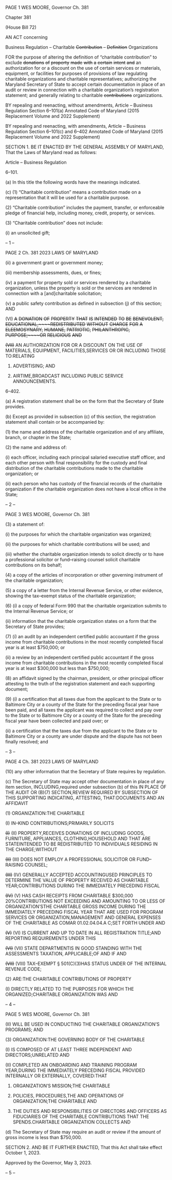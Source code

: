 PAGE 1
WES MOORE, Governor Ch. 381

Chapter 381

(House Bill 72)

AN ACT concerning

Business Regulation – Charitable ~~Contribution~~ ~~–~~ ~~Definition~~ Organizations

FOR the purpose of altering the definition of “charitable contribution” to exclude ~~donations~~
~~of~~ ~~property~~ ~~made~~ ~~with~~ ~~a~~ ~~certain~~ ~~intent~~ ~~and~~ an authorization for or a discount on the
use of certain services or materials, equipment, or facilities for purposes of provisions
of law regulating charitable organizations and charitable representatives;
authorizing the Maryland Secretary of State to accept certain documentation in place
of an audit or review in connection with a charitable organization’s registration
statement; and generally relating to charitable ~~contributions~~ organizations.

BY repealing and reenacting, without amendments,
Article – Business Regulation
Section 6–101(a)
Annotated Code of Maryland
(2015 Replacement Volume and 2022 Supplement)

BY repealing and reenacting, with amendments,
Article – Business Regulation
Section 6–101(c) and 6–402
Annotated Code of Maryland
(2015 Replacement Volume and 2022 Supplement)

SECTION 1. BE IT ENACTED BY THE GENERAL ASSEMBLY OF MARYLAND,
That the Laws of Maryland read as follows:

Article – Business Regulation

6–101.

(a) In this title the following words have the meanings indicated.

(c) (1) “Charitable contribution” means a contribution made on a
representation that it will be used for a charitable purpose.

(2) “Charitable contribution” includes the payment, transfer, or
enforceable pledge of financial help, including money, credit, property, or services.

(3) “Charitable contribution” does not include:

(i) an unsolicited gift;

– 1 –

PAGE 2
Ch. 381 2023 LAWS OF MARYLAND

(ii) a government grant or government money;

(iii) membership assessments, dues, or fines;

(iv) a payment for property sold or services rendered by a charitable
organization, unless the property is sold or the services are rendered in connection with a
[and]charitable solicitation;

(v) a public safety contribution as defined in subsection (j) of this
section; AND

(VI) ~~A~~ ~~DONATION~~ ~~OF~~ ~~PROPERTY~~ ~~THAT~~ ~~IS~~ ~~INTENDED~~ ~~TO~~ ~~BE~~
~~BENEVOLENT,~~ ~~EDUCATIONAL,~~~~REDISTRIBUTED~~ ~~WITHOUT~~ ~~CHARGE~~ ~~FOR~~ ~~A~~
~~ELEEMOSYNARY,~~ ~~HUMANE,~~ ~~PATRIOTIC,~~ ~~PHILANTHROPIC,~~ ~~PURPOSE;~~~~OR~~ ~~RELIGIOUS~~
~~AND~~

~~(VII)~~ AN AUTHORIZATION FOR OR A DISCOUNT ON THE USE OF
MATERIALS, EQUIPMENT, FACILITIES,SERVICES OR OR INCLUDING THOSE
TO:RELATING

1. ADVERTISING; AND

2. AIRTIME,BROADCAST INCLUDING PUBLIC SERVICE
ANNOUNCEMENTS.

6–402.

(a) A registration statement shall be on the form that the Secretary of State
provides.

(b) Except as provided in subsection (c) of this section, the registration statement
shall contain or be accompanied by:

(1) the name and address of the charitable organization and of any affiliate,
branch, or chapter in the State;

(2) the name and address of:

(i) each officer, including each principal salaried executive staff
officer, and each other person with final responsibility for the custody and final distribution
of the charitable contributions made to the charitable organization; or

(ii) each person who has custody of the financial records of the
charitable organization if the charitable organization does not have a local office in the
State;

– 2 –

PAGE 3
WES MOORE, Governor Ch. 381

(3) a statement of:

(i) the purposes for which the charitable organization was
organized;

(ii) the purposes for which charitable contributions will be used; and

(iii) whether the charitable organization intends to solicit directly or
to have a professional solicitor or fund–raising counsel solicit charitable contributions on
its behalf;

(4) a copy of the articles of incorporation or other governing instrument of
the charitable organization;

(5) a copy of a letter from the Internal Revenue Service, or other evidence,
showing the tax–exempt status of the charitable organization;

(6) (i) a copy of federal Form 990 that the charitable organization
submits to the Internal Revenue Service; or

(ii) information that the charitable organization states on a form
that the Secretary of State provides;

(7) (i) an audit by an independent certified public accountant if the
gross income from charitable contributions in the most recently completed fiscal year is at
least $750,000; or

(ii) a review by an independent certified public accountant if the
gross income from charitable contributions in the most recently completed fiscal year is at
least $300,000 but less than $750,000;

(8) an affidavit signed by the chairman, president, or other principal officer
attesting to the truth of the registration statement and each supporting document;

(9) (i) a certification that all taxes due from the applicant to the State
or to Baltimore City or a county of the State for the preceding fiscal year have been paid,
and all taxes the applicant was required to collect and pay over to the State or to Baltimore
City or a county of the State for the preceding fiscal year have been collected and paid over;
or

(ii) a certification that the taxes due from the applicant to the State
or to Baltimore City or a county are under dispute and the dispute has not been finally
resolved; and

– 3 –

PAGE 4
Ch. 381 2023 LAWS OF MARYLAND

(10) any other information that the Secretary of State requires by
regulation.

(c) The Secretary of State may accept other documentation in place of any item
section, INCLUDING,required under subsection (b) of this IN PLACE OF THE AUDIT OR
(B)(7) SECTION,REVIEW REQUIRED BY SUBSECTION OF THIS SUPPORTING
INDICATING, ATTESTING, THAT:DOCUMENTS AND AN AFFIDAVIT

(1) ORGANIZATION:THE CHARITABLE

(I) IN–KIND CONTRIBUTIONS;PRIMARILY SOLICITS

~~(I)~~ (II) PROPERTY,RECEIVES DONATIONS OF INCLUDING
GOODS, FURNITURE, APPLIANCES, CLOTHING,HOUSEHOLD AND THAT ARE
STATEINTENDED TO BE REDISTRIBUTED TO INDIVIDUALS RESIDING IN THE
CHARGE;WITHOUT

~~(II)~~ (III) DOES NOT EMPLOY A PROFESSIONAL SOLICITOR OR
FUND–RAISING COUNSEL;

~~(III)~~ (IV) GENERALLY ACCEPTED ACCOUNTINGUSED
PRINCIPLES TO DETERMINE THE VALUE OF PROPERTY RECEIVED AS CHARITABLE
YEAR;CONTRIBUTIONS DURING THE IMMEDIATELY PRECEDING FISCAL

~~(IV)~~ (V) HAS CASH RECEIPTS FROM CHARITABLE
$300,000 20%CONTRIBUTIONS NOT EXCEEDING AND AMOUNTING TO OR LESS OF
ORGANIZATION’STHE CHARITABLE GROSS INCOME DURING THE IMMEDIATELY
PRECEDING FISCAL YEAR THAT ARE USED FOR PROGRAM SERVICES OR
ORGANIZATION,MANAGEMENT AND GENERAL EXPENSES OF THE CHARITABLE AS
COMAR 01.02.04.04.A C;SET FORTH UNDER AND

~~(V)~~ (VI) IS CURRENT AND UP TO DATE IN ALL REGISTRATION
TITLE;AND REPORTING REQUIREMENTS UNDER THIS

~~(VI)~~ (VII) STATE DEPARTMENTIS IN GOOD STANDING WITH THE
ASSESSMENTS TAXATION, APPLICABLE;OF AND IF AND

~~(VII)~~ (VIII) TAX–EXEMPT § 501(C)(3)HAS STATUS UNDER OF THE
INTERNAL REVENUE CODE;

(2) ARE:THE CHARITABLE CONTRIBUTIONS OF PROPERTY

(I) DIRECTLY RELATED TO THE PURPOSES FOR WHICH THE
ORGANIZED;CHARITABLE ORGANIZATION WAS AND

– 4 –

PAGE 5
WES MOORE, Governor Ch. 381

(II) WILL BE USED IN CONDUCTING THE CHARITABLE
ORGANIZATION’S PROGRAMS; AND

(3) ORGANIZATION:THE GOVERNING BODY OF THE CHARITABLE

(I) IS COMPOSED OF AT LEAST THREE INDEPENDENT AND
DIRECTORS;UNRELATED AND

(II) COMPLETED AN ONBOARDING AND TRAINING PROGRAM
YEAR,DURING THE IMMEDIATELY PRECEDING FISCAL PROVIDED INTERNALLY OR
EXTERNALLY, COVERED:THAT

1. ORGANIZATION’S MISSION;THE CHARITABLE

2. POLICIES, PROCEDURES,THE AND OPERATIONS OF
ORGANIZATION;THE CHARITABLE AND

3. THE DUTIES AND RESPONSIBILITIES OF DIRECTORS
AND OFFICERS AS FIDUCIARIES OF THE CHARITABLE CONTRIBUTIONS THAT THE
SPENDS.CHARITABLE ORGANIZATION COLLECTS AND

(d) The Secretary of State may require an audit or review if the amount of gross
income is less than $750,000.

SECTION 2. AND BE IT FURTHER ENACTED, That this Act shall take effect
October 1, 2023.

Approved by the Governor, May 3, 2023.

– 5 –